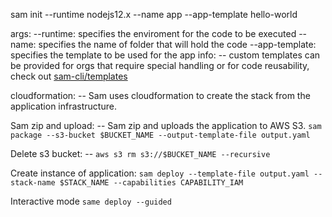 sam init --runtime nodejs12.x --name app --app-template hello-world

args:
  --runtime: specifies the enviroment for the code to be executed
  --name: specifies the name of folder that will hold the code
  --app-template: specifies the template to be used for the app
info:
  -- custom templates can be provided for orgs that require special handling
     or for code reusability, check out [sam-cli/templates](https:github.com/sam-cli/templates)

cloudformation:
  -- Sam uses cloudformation to create the stack from the application infrastructure. 

Sam zip and upload:
  -- Sam zip and uploads the application to AWS S3.
  `sam package --s3-bucket $BUCKET_NAME --output-template-file output.yaml`

Delete s3 bucket:
  -- `aws s3 rm s3://$BUCKET_NAME --recursive`

Create instance of application:
  `sam deploy --template-file output.yaml --stack-name $STACK_NAME --capabilities CAPABILITY_IAM`

Interactive mode
`same deploy --guided`